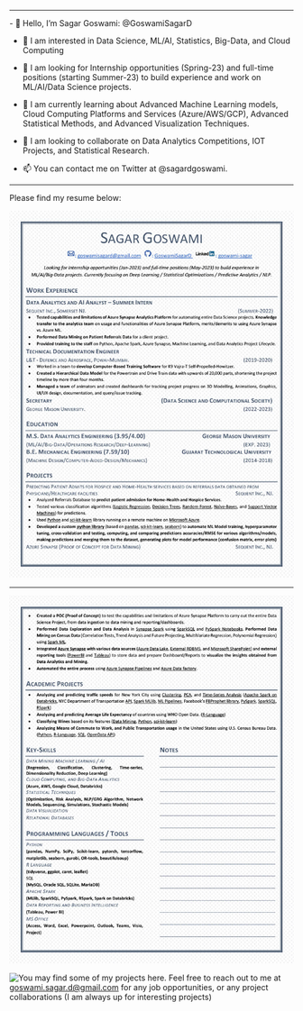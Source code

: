 <hr>
- 👋 Hello, I’m Sagar Goswami: @GoswamiSagarD

- 👀 I am interested in Data Science, ML/AI, Statistics, Big-Data, and Cloud Computing

- 🏢 I am looking for Internship opportunities (Spring-23) and full-time positions (starting Summer-23) to build experience and work on ML/AI/Data Science projects.

- 🌱 I am currently learning about Advanced Machine Learning models, Cloud Computing Platforms and Services (Azure/AWS/GCP), Advanced Statistical Methods, and Advanced Visualization Techniques.

- 💞️ I am looking to collaborate on Data Analytics Competitions, IOT Projects, and Statistical Research.

- 📫 You can contact me on Twitter at @sagardgoswami.
<hr>

Please find my resume below:

![Sagar Resume](https://github.com/GoswamiSagarD/GoswamiSagarD/blob/main/resume_public1024_1.jpg)

<hr>

![Sagar Resume](https://github.com/GoswamiSagarD/GoswamiSagarD/blob/main/resume_public1024_2.jpg)

![You may find some of my projects here.](https://github.com/GoswamiSagarD?tab=repositories)
Feel free to reach out to me at goswami.sagar.d@gmail.com for any job opportunities, or any project collaborations (I am always up for interesting projects)
<!---
GoswamiSagarD/GoswamiSagarD is a ✨ special ✨ repository because its `README.md` (this file) appears on your GitHub profile.
You can click the Preview link to take a look at your changes.
--->

